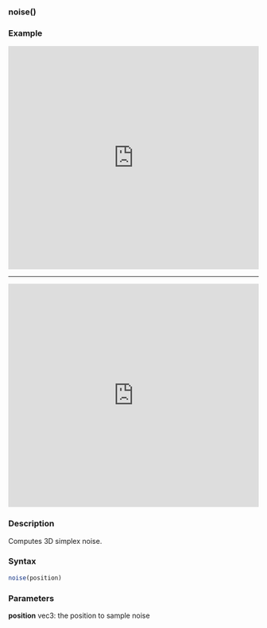 ### noise()

### Example

<iframe width="100%" height="450px" src="https://shaderpark.com/sculpture/-M1-gPj_vGDyHeVzLWmd?example=true&embed=true" frameborder="0"></iframe>

---

<iframe width="100%" height="450px" src="https://shaderpark.com/sculpture/-M1-iD4NmWrEGIP1s-fH?example=true&embed=true" frameborder="0"></iframe>

### Description
Computes 3D simplex noise.

### Syntax
```js
noise(position)
```

### Parameters
**position** vec3: the position to sample noise
